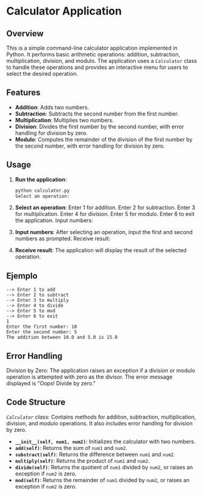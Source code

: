 # Calculator Application

## Overview

This is a simple command-line calculator application implemented in Python. It performs basic arithmetic operations: addition, subtraction, multiplication, division, and modulo. The application uses a `Calculator` class to handle these operations and provides an interactive menu for users to select the desired operation.

## Features

- **Addition**: Adds two numbers.
- **Subtraction**: Subtracts the second number from the first number.
- **Multiplication**: Multiplies two numbers.
- **Division**: Divides the first number by the second number, with error handling for division by zero.
- **Modulo**: Computes the remainder of the division of the first number by the second number, with error handling for division by zero.

## Usage

1. **Run the application**:
   ```bash
   python calculator.py
   Select an operation:

2. **Select an operation**:
    Enter 1 for addition.
    Enter 2 for subtraction.
    Enter 3 for multiplication.
    Enter 4 for division.
    Enter 5 for modulo.
    Enter 6 to exit the application.
    Input numbers:

3. **Input numbers**:
After selecting an operation, input the first and second numbers as prompted.
Receive result:

4. **Receive result**:
The application will display the result of the selected operation.

## Ejemplo
    --> Enter 1 to add 
    --> Enter 2 to subtract 
    --> Enter 3 to multiply 
    --> Enter 4 to divide 
    --> Enter 5 to mod 
    --> Enter 6 to exit 
    1
    Enter the first number: 10
    Enter the second number: 5
    The addition between 10.0 and 5.0 is 15.0

## Error Handling

Division by Zero: The application raises an exception if a division or modulo operation is attempted with zero as the divisor. The error message displayed is "Oops! Divide by zero."

## Code Structure
*`Calculator` class*: Contains methods for addition, subtraction, multiplication, division, and modulo operations. It also includes error handling for division by zero.

- **`__init__(self, num1, num2)`**: Initializes the calculator with two numbers.
- **`add(self)`**: Returns the sum of `num1` and `num2`.
- **`substract(self)`**: Returns the difference between `num1` and `num2`.
- **`multiply(self)`**: Returns the product of `num1` and `num2`.
- **`divide(self)`**: Returns the quotient of `num1` divided by `num2`, or raises an exception if `num2` is zero.
- **`mod(self)`**: Returns the remainder of `num1` divided by `num2`, or raises an exception if `num2` is zero.
